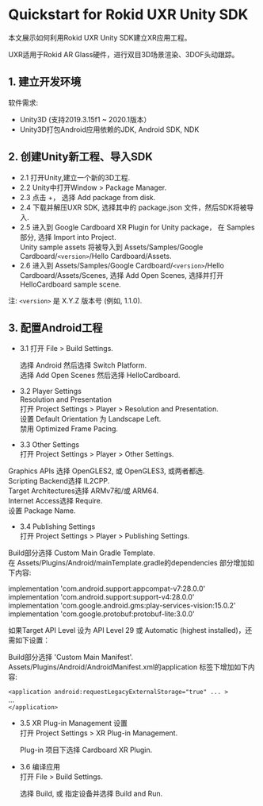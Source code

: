 # Quickstart for Rokid UXR Unity SDK

本文展示如何利用Rokid UXR Unity SDK建立XR应用工程。

UXR适用于Rokid AR Glass硬件，进行双目3D场景渲染、3DOF头动跟踪。



## 1. 建立开发环境
 软件需求:  
  * Unity3D (支持2019.3.15f1 ~ 2020.1版本）
  * Unity3D打包Android应用依赖的JDK, Android SDK, NDK


## 2. 创建Unity新工程、导入SDK

* 2.1 打开Unity,建立一个新的3D工程.
* 2.2 Unity中打开Window > Package Manager.
* 2.3 点击 +， 选择 Add package from disk.
* 2.4 下载并解压UXR SDK, 选择其中的 package.json 文件，然后SDK将被导入.
* 2.5 进入到 Google Cardboard XR Plugin for Unity package， 在 Samples 部分, 选择 Import into Project.  
   Unity sample assets 将被导入到 Assets/Samples/Google Cardboard/`<version>`/Hello Cardboard/Assets.
* 2.6 进入到 Assets/Samples/Google Cardboard/`<version>`/Hello Cardboard/Assets/Scenes, 选择 Add Open Scenes, 选择并打开 HelloCardboard sample scene.

注: `<version>` 是 X.Y.Z 版本号 (例如, 1.1.0).

## 3. 配置Android工程

* 3.1 打开 File > Build Settings.

  选择 Android 然后选择 Switch Platform.  
  选择 Add Open Scenes 然后选择 HelloCardboard.

* 3.2 Player Settings  
Resolution and Presentation  
打开 Project Settings > Player > Resolution and Presentation.  
设置 Default Orientation 为 Landscape Left.  
禁用 Optimized Frame Pacing.

* 3.3 Other Settings  
打开 Project Settings > Player > Other Settings.  

Graphics APIs 选择 OpenGLES2, 或 OpenGLES3, 或两者都选.  
Scripting Backend选择 IL2CPP.  
Target Architectures选择 ARMv7和/或 ARM64.  
Internet Access选择 Require.  
设置 Package Name.  


* 3.4 Publishing Settings  
打开 Project Settings > Player > Publishing Settings.

Build部分选择 Custom Main Gradle Template.  
在 Assets/Plugins/Android/mainTemplate.gradle的dependencies 部分增加如下内容:

  implementation 'com.android.support:appcompat-v7:28.0.0'  
  implementation 'com.android.support:support-v4:28.0.0'  
  implementation 'com.google.android.gms:play-services-vision:15.0.2'  
  implementation 'com.google.protobuf:protobuf-lite:3.0.0'  


如果Target API Level 设为 API Level 29 或 Automatic (highest installed)，还需如下设置：

Build部分选择 'Custom Main Manifest'.  
 Assets/Plugins/Android/AndroidManifest.xml的application 标签下增加如下内容:

  `<application android:requestLegacyExternalStorage="true" ... >`  
    ...  
  `</application>`

* 3.5 XR Plug-in Management 设置  
打开 Project Settings > XR Plug-in Management.

  Plug-in 项目下选择 Cardboard XR Plugin.

* 3.6 编译应用  
打开 File > Build Settings.

  选择 Build, 或 指定设备并选择 Build and Run.

